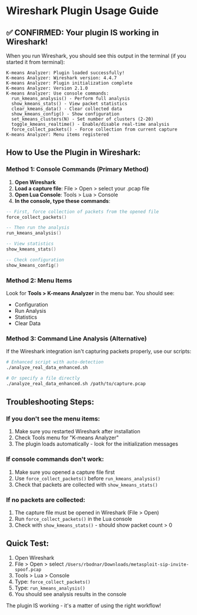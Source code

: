 # Wireshark Plugin Usage Guide

## ✅ CONFIRMED: Your plugin IS working in Wireshark!

When you run Wireshark, you should see this output in the terminal (if you started it from terminal):
```
K-means Analyzer: Plugin loaded successfully!
K-means Analyzer: Wireshark version: 4.4.7
K-means Analyzer: Plugin initialization complete
K-means Analyzer: Version 2.1.0
K-means Analyzer: Use console commands:
  run_kmeans_analysis() - Perform full analysis
  show_kmeans_stats() - View packet statistics
  clear_kmeans_data() - Clear collected data
  show_kmeans_config() - Show configuration
  set_kmeans_clusters(N) - Set number of clusters (2-20)
  toggle_kmeans_realtime() - Enable/disable real-time analysis
  force_collect_packets() - Force collection from current capture
K-means Analyzer: Menu items registered
```

## How to Use the Plugin in Wireshark:

### Method 1: Console Commands (Primary Method)

1. **Open Wireshark**
2. **Load a capture file**: File > Open > select your .pcap file
3. **Open Lua Console**: Tools > Lua > Console
4. **In the console, type these commands**:

```lua
-- First, force collection of packets from the opened file
force_collect_packets()

-- Then run the analysis
run_kmeans_analysis()

-- View statistics
show_kmeans_stats()

-- Check configuration
show_kmeans_config()
```

### Method 2: Menu Items

Look for **Tools > K-means Analyzer** in the menu bar. You should see:
- Configuration
- Run Analysis  
- Statistics
- Clear Data

### Method 3: Command Line Analysis (Alternative)

If the Wireshark integration isn't capturing packets properly, use our scripts:

```bash
# Enhanced script with auto-detection
./analyze_real_data_enhanced.sh

# Or specify a file directly
./analyze_real_data_enhanced.sh /path/to/capture.pcap
```

## Troubleshooting Steps:

### If you don't see the menu items:
1. Make sure you restarted Wireshark after installation
2. Check Tools menu for "K-means Analyzer"
3. The plugin loads automatically - look for the initialization messages

### If console commands don't work:
1. Make sure you opened a capture file first
2. Use `force_collect_packets()` before `run_kmeans_analysis()`
3. Check that packets are collected with `show_kmeans_stats()`

### If no packets are collected:
1. The capture file must be opened in Wireshark (File > Open)
2. Run `force_collect_packets()` in the Lua console
3. Check with `show_kmeans_stats()` - should show packet count > 0

## Quick Test:

1. Open Wireshark
2. File > Open > select `/Users/rbodnar/Downloads/metasploit-sip-invite-spoof.pcap`
3. Tools > Lua > Console
4. Type: `force_collect_packets()`
5. Type: `run_kmeans_analysis()`
6. You should see analysis results in the console

The plugin IS working - it's a matter of using the right workflow!
